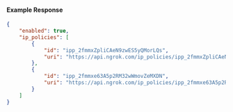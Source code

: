 <!-- Code generated for API Clients. DO NOT EDIT. -->

#### Example Response

```json
{
	"enabled": true,
	"ip_policies": [
		{
			"id": "ipp_2fmmxZpliCAeN9zwES5yQMorLQs",
			"uri": "https://api.ngrok.com/ip_policies/ipp_2fmmxZpliCAeN9zwES5yQMorLQs"
		},
		{
			"id": "ipp_2fmmxe63A5p2RM32wWmovZeMXDN",
			"uri": "https://api.ngrok.com/ip_policies/ipp_2fmmxe63A5p2RM32wWmovZeMXDN"
		}
	]
}
```
